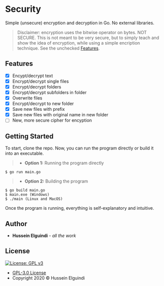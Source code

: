 # Security
Simple (unsecure) encryption and decryption in Go. No external libraries.
> Disclaimer: encryption uses the bitwise operator on bytes. NOT SECURE. This is not meant to be very secure, but to simply teach and show the idea of encryption, while using a simple encription technique. See the unchecked [Features](#Features).

## Features
- [x] Encypt/decrypt text
- [x] Encrypt/decrypt single files
- [x] Encrypt/decrypt folders
- [x] Encrypt/decrypt subfolders in folder
- [x] Overwrite files
- [x] Encrypt/decrypt to new folder
- [x] Save new files with prefix
- [x] Save new files with original name in new folder
- [ ] New, more secure cipher for encyption

## Getting Started
To start, clone the repo. Now, you can run the program directly or build it into an executable.
>- **Option 1:** Running the program directly
```shell
$ go run main.go
```
>- **Option 2:** Building the program
```shell
$ go build main.go
$ main.exe (Windows)
$ ./main (Linux and MacOS)
```
Once the program is running, everything is self-explanatory and intuitive.

## Author
- **Hussein Elguindi** - *all the work*

## License 
[![License: GPL v3](https://img.shields.io/badge/License-GPLv3-blue.svg)](https://www.gnu.org/licenses/gpl-3.0)
- [GPL-3.0 License](https://www.gnu.org/licenses/gpl-3.0)
- Copyright 2020 © Hussein Elguindi

